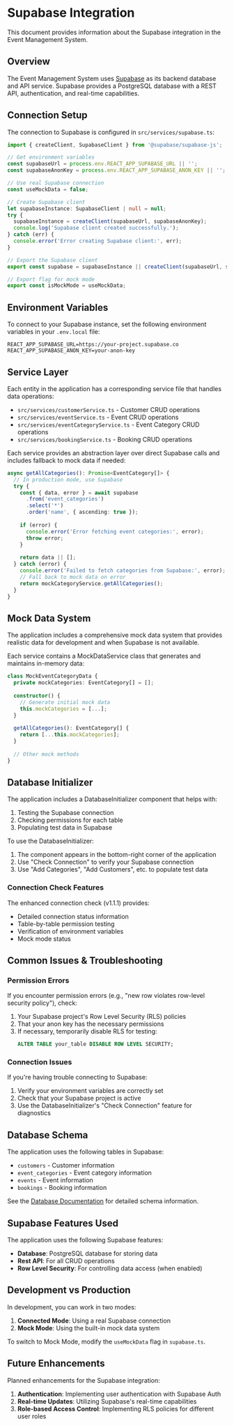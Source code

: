 # Supabase Integration

This document provides information about the Supabase integration in the Event Management System.

## Overview

The Event Management System uses [Supabase](https://supabase.io/) as its backend database and API service. Supabase provides a PostgreSQL database with a REST API, authentication, and real-time capabilities.

## Connection Setup

The connection to Supabase is configured in `src/services/supabase.ts`:

```typescript
import { createClient, SupabaseClient } from '@supabase/supabase-js';

// Get environment variables
const supabaseUrl = process.env.REACT_APP_SUPABASE_URL || '';
const supabaseAnonKey = process.env.REACT_APP_SUPABASE_ANON_KEY || '';

// Use real Supabase connection
const useMockData = false;

// Create Supabase client
let supabaseInstance: SupabaseClient | null = null;
try {
  supabaseInstance = createClient(supabaseUrl, supabaseAnonKey);
  console.log('Supabase client created successfully.');
} catch (err) {
  console.error('Error creating Supabase client:', err);
}

// Export the Supabase client
export const supabase = supabaseInstance || createClient(supabaseUrl, supabaseAnonKey);

// Export flag for mock mode
export const isMockMode = useMockData;
```

## Environment Variables

To connect to your Supabase instance, set the following environment variables in your `.env.local` file:

```
REACT_APP_SUPABASE_URL=https://your-project.supabase.co
REACT_APP_SUPABASE_ANON_KEY=your-anon-key
```

## Service Layer

Each entity in the application has a corresponding service file that handles data operations:

- `src/services/customerService.ts` - Customer CRUD operations
- `src/services/eventService.ts` - Event CRUD operations
- `src/services/eventCategoryService.ts` - Event Category CRUD operations
- `src/services/bookingService.ts` - Booking CRUD operations

Each service provides an abstraction layer over direct Supabase calls and includes fallback to mock data if needed:

```typescript
async getAllCategories(): Promise<EventCategory[]> {
  // In production mode, use Supabase
  try {
    const { data, error } = await supabase
      .from('event_categories')
      .select('*')
      .order('name', { ascending: true });
    
    if (error) {
      console.error('Error fetching event categories:', error);
      throw error;
    }
    
    return data || [];
  } catch (error) {
    console.error('Failed to fetch categories from Supabase:', error);
    // Fall back to mock data on error
    return mockCategoryService.getAllCategories();
  }
}
```

## Mock Data System

The application includes a comprehensive mock data system that provides realistic data for development and when Supabase is not available.

Each service contains a MockDataService class that generates and maintains in-memory data:

```typescript
class MockEventCategoryData {
  private mockCategories: EventCategory[] = [];
  
  constructor() {
    // Generate initial mock data
    this.mockCategories = [...];
  }
  
  getAllCategories(): EventCategory[] {
    return [...this.mockCategories];
  }
  
  // Other mock methods
}
```

## Database Initializer

The application includes a DatabaseInitializer component that helps with:

1. Testing the Supabase connection
2. Checking permissions for each table
3. Populating test data in Supabase

To use the DatabaseInitializer:

1. The component appears in the bottom-right corner of the application
2. Use "Check Connection" to verify your Supabase connection
3. Use "Add Categories", "Add Customers", etc. to populate test data

### Connection Check Features

The enhanced connection check (v1.1.1) provides:

- Detailed connection status information
- Table-by-table permission testing
- Verification of environment variables
- Mock mode status

## Common Issues & Troubleshooting

### Permission Errors

If you encounter permission errors (e.g., "new row violates row-level security policy"), check:

1. Your Supabase project's Row Level Security (RLS) policies
2. That your anon key has the necessary permissions
3. If necessary, temporarily disable RLS for testing:
   ```sql
   ALTER TABLE your_table DISABLE ROW LEVEL SECURITY;
   ```

### Connection Issues

If you're having trouble connecting to Supabase:

1. Verify your environment variables are correctly set
2. Check that your Supabase project is active
3. Use the DatabaseInitializer's "Check Connection" feature for diagnostics

## Database Schema

The application uses the following tables in Supabase:

- `customers` - Customer information
- `event_categories` - Event category information
- `events` - Event information
- `bookings` - Booking information

See the [Database Documentation](./05-database-overview.md) for detailed schema information.

## Supabase Features Used

The application uses the following Supabase features:

- **Database**: PostgreSQL database for storing data
- **Rest API**: For all CRUD operations
- **Row Level Security**: For controlling data access (when enabled)

## Development vs Production

In development, you can work in two modes:

1. **Connected Mode**: Using a real Supabase connection
2. **Mock Mode**: Using the built-in mock data system

To switch to Mock Mode, modify the `useMockData` flag in `supabase.ts`.

## Future Enhancements

Planned enhancements for the Supabase integration:

1. **Authentication**: Implementing user authentication with Supabase Auth
2. **Real-time Updates**: Utilizing Supabase's real-time capabilities
3. **Role-based Access Control**: Implementing RLS policies for different user roles 